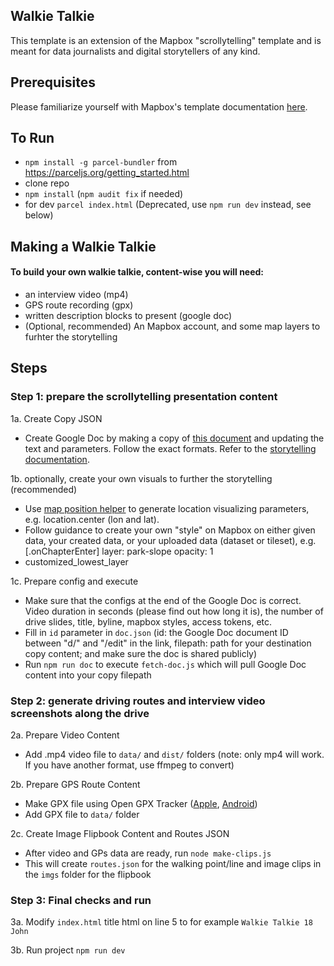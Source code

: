 ## Walkie Talkie
This template is an extension of the Mapbox "scrollytelling" template and is meant for data journalists and digital storytellers of any kind.

<!--Full instructions on use can be found [here](http://formerspatial.com/scrolly-drive).-->

## Prerequisites
Please familiarize yourself with Mapbox's template documentation [here](https://github.com/mapbox/storytelling).

## To Run
* `npm install -g parcel-bundler` from
https://parceljs.org/getting_started.html
* clone repo
* `npm install` (`npm audit fix` if needed)
* for dev `parcel index.html` (Deprecated, use `npm run dev` instead, see below)

## Making a Walkie Talkie

#### To build your own walkie talkie, content-wise you will need:
* an interview video (mp4)
* GPS route recording (gpx)
* written description blocks to present (google doc)
* (Optional, recommended) An Mapbox account, and some map layers to furhter the storytelling


## Steps

### Step 1: prepare the scrollytelling presentation content

1a. Create Copy JSON
* Create Google Doc by making a copy of [this document](https://docs.google.com/document/d/1RyXl-0C_0-Ko-Gklx1Jd1q7MA6vVFiRPJJkmsPJ4PHo/edit) and updating the text and parameters. Follow the exact formats. Refer to the [storytelling documentation](https://github.com/mapbox/storytelling).

1b. optionally, create your own visuals to further the storytelling (recommended)
* Use [map position helper](https://demos.mapbox.com/location-helper/) to generate location visualizing parameters, e.g. location.center (lon and lat).
* Follow guidance to create your own "style" on Mapbox on either given data, your created data, or your uploaded data (dataset or tileset), e.g. [.onChapterEnter] layer: park-slope opacity: 1
* customized_lowest_layer

1c. Prepare config and execute
* Make sure that the configs at the end of the Google Doc is correct. Video duration in seconds (please find out how long it is), the number of drive slides, title, byline, mapbox styles, access tokens, etc.
* Fill in `id` parameter in `doc.json` (id: the Google Doc document ID between "d/" and "/edit" in the link, filepath: path for your destination copy content; and make sure the doc is shared publicly)
* Run `npm run doc` to execute `fetch-doc.js` which will pull Google Doc content into your copy filepath

### Step 2: generate driving routes and interview video screenshots along the drive
2a. Prepare Video Content
* Add .mp4 video file to `data/` and `dist/` folders (note: only mp4 will work. If you have another format, use ffmpeg to convert)

2b. Prepare GPS Route Content
* Make GPX file using Open GPX Tracker ([Apple](https://apps.apple.com/app/open-gpx-tracker/id984503772), [Android](https://play.google.com/store/apps/details?id=net.osmtracker))
* Add GPX file to `data/` folder

2c. Create Image Flipbook Content and Routes JSON
* After video and GPs data are ready, run `node make-clips.js`
* This will create `routes.json` for the walking point/line and image clips in the `imgs` folder for the flipbook

### Step 3: Final checks and run
3a. Modify `index.html` title html on line 5 to for example `Walkie Talkie 18 John`

3b. Run project `npm run dev`


